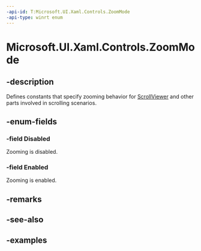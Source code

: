 ```yaml
---
-api-id: T:Microsoft.UI.Xaml.Controls.ZoomMode
-api-type: winrt enum
---
```


# Microsoft.UI.Xaml.Controls.ZoomMode

<!--
public enum ZoomMode
-->

## -description

Defines constants that specify zooming behavior for [ScrollViewer](scrollviewer.md) and other parts involved in scrolling scenarios.

## -enum-fields

### -field Disabled

Zooming is disabled.

### -field Enabled

Zooming is enabled.

## -remarks

## -see-also

## -examples

